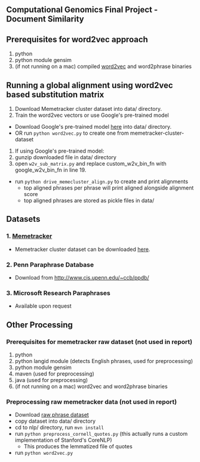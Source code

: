 ## Computational Genomics Final Project - Document Similarity

## Prerequisites for word2vec approach
1. python
2. python module gensim
3. (if not running on a mac) compiled [word2vec](https://code.google.com/p/word2vec/) and word2phrase binaries

## Running a global alignment using word2vec based substitution matrix
1. Download Memetracker cluster dataset into data/ directory.
1. Train the word2vec vectors or use Google's pre-trained model
  - Download Google's pre-trained model [here](https://drive.google.com/file/d/0B7XkCwpI5KDYNlNUTTlSS21pQmM/edit?usp=sharing) into data/ directory.
  - OR run `python word2vec.py` to create one from memetracker-cluster-dataset
1. If using Google's pre-trained model:
  1. gunzip downloaded file in data/ directory
  2. open `w2v_sub_matrix.py` and replace custom_w2v_bin_fn with google_w2v_bin_fn in line 19.
- run `python drive_memecluster_align.py` to create and print alignments
  - top aligned phrases per phrase will print aligned alongside alignment score
  - top aligned phrases are stored as pickle files in data/

## Datasets
### 1. [Memetracker](http://www.memetracker.org/data.html)
- Memetracker cluster dataset can be downloaded [here](http://snap.stanford.edu/data/d/quotes/Old-UniqUrls/clust-qt08080902w3mfq5.txt.gz). 

### 2. Penn Paraphrase Database
- Download from http://www.cis.upenn.edu/~ccb/ppdb/

### 3. Microsoft Research Paraphrases
- Available upon request


## Other Processing
### Prerequisites for memetracker raw dataset (not used in report)
1. python
2. python langid module (detects English phrases, used for preprocessing)
3. python module gensim
4. maven (used for preprocessing)
5. java (used for preprocessing)
6. (if not running on a mac) word2vec and word2phrase binaries

### Preprocessing raw memetracker data (not used in report)
- Download [raw phrase dataset](http://snap.stanford.edu/data/d/quotes/Old-UniqUrls/quotes_2008-08.txt.gz)
- copy dataset into data/ directory
- cd to nlp/ directory, run `mvn install`
- run `python preprocess_cornell_quotes.py` (this actually runs a custom implementation of Stanford's CoreNLP)
  - This produces the lemmatized file of quotes
- run `python word2vec.py`





